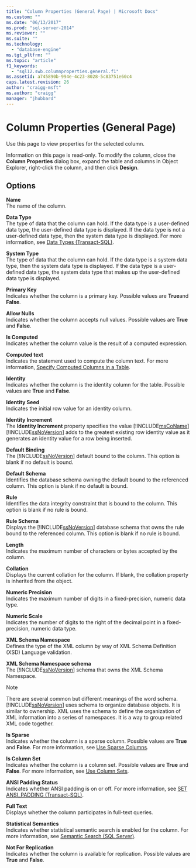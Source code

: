 ```yaml
---
title: "Column Properties (General Page) | Microsoft Docs"
ms.custom: ""
ms.date: "06/13/2017"
ms.prod: "sql-server-2014"
ms.reviewer: ""
ms.suite: ""
ms.technology: 
  - "database-engine"
ms.tgt_pltfrm: ""
ms.topic: "article"
f1_keywords: 
  - "sql12.swb.columnproperties.general.f1"
ms.assetid: a745890b-994e-4c23-8028-5c83751e60c4
caps.latest.revision: 26
author: "craigg-msft"
ms.author: "craigg"
manager: "jhubbard"
---
```

# Column Properties (General Page)
  Use this page to view properties for the selected column.  
  
 Information on this page is read-only. To modify the column, close the **Column Properties** dialog box, expand the table and columns in Object Explorer, right-click the column, and then click **Design**.  
  
## Options  
 **Name**  
 The name of the column.  
  
 **Data Type**  
 The type of data that the column can hold. If the data type is a user-defined data type, the user-defined data type is displayed. If the data type is not a user-defined data type, then the system data type is displayed. For more information, see [Data Types &#40;Transact-SQL&#41;](~/t-sql/data-types/data-types-transact-sql.md).  
  
 **System Type**  
 The type of data that the column can hold. If the data type is a system data type, then the system data type is displayed. If the data type is a user-defined data type, the system data type that makes up the user-defined data type is displayed.  
  
 **Primary Key**  
 Indicates whether the column is a primary key. Possible values are **True**and **False**.  
  
 **Allow Nulls**  
 Indicates whether the column accepts null values. Possible values are **True** and **False**.  
  
 **Is Computed**  
 Indicates whether the column value is the result of a computed expression.  
  
 **Computed text**  
 Indicates the statement used to compute the column text. For more information, [Specify Computed Columns in a Table](../../2014/database-engine/specify-computed-columns-in-a-table.md).  
  
 **Identity**  
 Indicates whether the column is the identity column for the table. Possible values are **True** and **False**.  
  
 **Identity Seed**  
 Indicates the initial row value for an identity column.  
  
 **Identity Increment**  
 The **Identity Increment** property specifies the value [!INCLUDE[msCoName](../includes/msconame-md.md)] [!INCLUDE[ssNoVersion](../includes/ssnoversion-md.md)] adds to the greatest existing row identity value as it generates an identity value for a row being inserted.  
  
 **Default Binding**  
 The [!INCLUDE[ssNoVersion](../includes/ssnoversion-md.md)] default bound to the column. This option is blank if no default is bound.  
  
 **Default Schema**  
 Identifies the database schema owning the default bound to the referenced column. This option is blank if no default is bound.  
  
 **Rule**  
 Identifies the data integrity constraint that is bound to the column. This option is blank if no rule is bound.  
  
 **Rule Schema**  
 Displays the [!INCLUDE[ssNoVersion](../includes/ssnoversion-md.md)] database schema that owns the rule bound to the referenced column. This option is blank if no rule is bound.  
  
 **Length**  
 Indicates the maximum number of characters or bytes accepted by the column.  
  
 **Collation**  
 Displays the current collation for the column. If blank, the collation property is inherited from the object.  
  
 **Numeric Precision**  
 Indicates the maximum number of digits in a fixed-precision, numeric data type.  
  
 **Numeric Scale**  
 Indicates the number of digits to the right of the decimal point in a fixed-precision, numeric data type.  
  
 **XML Schema Namespace**  
 Defines the type of the XML column by way of XML Schema Definition (XSD) Language validation.  
  
 **XML Schema Namespace schema**  
 The [!INCLUDE[ssNoVersion](../includes/ssnoversion-md.md)] schema that owns the XML Schema Namespace.  
  
> [!NOTE]  
>  There are several common but different meanings of the word schema. [!INCLUDE[ssNoVersion](../includes/ssnoversion-md.md)] uses schema to organize database objects. It is similar to ownership. XML uses the schema to define the organization of XML information into a series of namespaces. It is a way to group related XML code together.  
  
 **Is Sparse**  
 Indicates whether the column is a sparse column. Possible values are **True** and **False**. For more information, see [Use Sparse Columns](../../2014/database-engine/use-sparse-columns.md).  
  
 **Is Column Set**  
 Indicates whether the column is a column set. Possible values are **True** and **False**. For more information, see [Use Column Sets](../../2014/database-engine/use-column-sets.md).  
  
 **ANSI Padding Status**  
 Indicates whether ANSI padding is on or off. For more information, see [SET ANSI_PADDING &#40;Transact-SQL&#41;](~/t-sql/statements/set-ansi-padding-transact-sql.md).  
  
 **Full Text**  
 Displays whether the column participates in full-text queries.  
  
 **Statistical Semantics**  
 Indicates whether statistical semantic search is enabled for the column. For more information, see [Semantic Search &#40;SQL Server&#41;](../relational-databases/search/semantic-search-sql-server.md).  
  
 **Not For Replication**  
 Indicates whether the column is available for replication. Possible values are **True** and **False**.  
  
  
